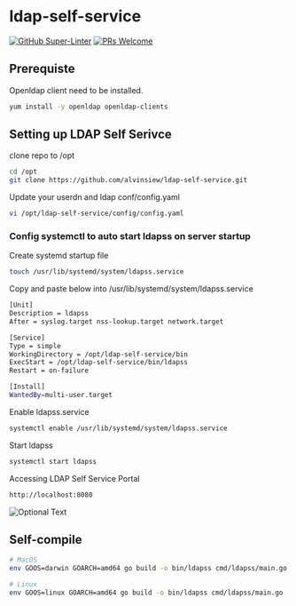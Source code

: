 # ldap-self-service

[![GitHub Super-Linter](https://github.com/alvinsiew/ldap-self-service/workflows/Lint%20Code%20Base/badge.svg)](https://github.com/marketplace/actions/super-linter)
[![PRs Welcome](https://img.shields.io/badge/PRs-welcome-brightgreen.svg?style=flat-square)](http://makeapullrequest.com)

## Prerequiste

Openldap client need to be installed.

```bash
yum install -y openldap openldap-clients
```

## Setting up LDAP Self Serivce

clone repo to /opt

```bash
cd /opt
git clone https://github.com/alvinsiew/ldap-self-service.git
```

Update your userdn and ldap conf/config.yaml

```bash
vi /opt/ldap-self-service/config/config.yaml
```

### Config systemctl to auto start ldapss on server startup

Create systemd startup file

```bash
touch /usr/lib/systemd/system/ldapss.service
```

Copy and paste below into /usr/lib/systemd/system/ldapss.service

```bash
[Unit]
Description = ldapss
After = syslog.target nss-lookup.target network.target

[Service]
Type = simple
WorkingDirectory = /opt/ldap-self-service/bin
ExecStart = /opt/ldap-self-service/bin/ldapss
Restart = on-failure

[Install]
WantedBy=multi-user.target
```

Enable ldapss.service

```bash
systemctl enable /usr/lib/systemd/system/ldapss.service
```

Start ldapss

```bash
systemctl start ldapss
```

Accessing LDAP Self Service Portal

```bash
http://localhost:8080
```

![Optional Text](../main/screenshots/form.png)

## Self-compile

```bash
# MacOS
env GOOS=darwin GOARCH=amd64 go build -o bin/ldapss cmd/ldapss/main.go

# Linux
env GOOS=linux GOARCH=amd64 go build -o bin/ldapss cmd/ldapss/main.go
```
